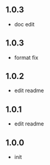 ## 1.0.3
- doc edit

## 1.0.3
- format fix

## 1.0.2
- edit readme

## 1.0.1
- edit readme

## 1.0.0
- init
